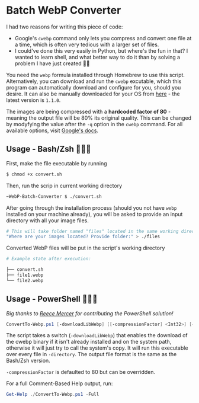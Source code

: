 # Batch WebP Converter

I had two reasons for writing this piece of code:

- Google's `cwebp` command only lets you compress and convert one file at a time, which is often very tedious with a larger set of files.
- I could've done this very easily in Python, but where's the fun in that? I wanted to learn shell, and what better way to do it than by solving a problem I have just created 🙌🏼

You need the `webp` formula installed through Homebrew to use this script. Alternatively, you can download and run the `cwebp` excutable, which this program can automatically download and configure for you, should you desire. It can also be manually downloaded for your OS from [here](https://storage.googleapis.com/downloads.webmproject.org/releases/webp/index.html) - the latest version is `1.1.0`.

The images are being compressed with a **hardcoded factor of 80** - meaning the output file will be 80% its original quality. This can be changed by modyfying the value after the `-q` option in the `cwebp` command. For all available options, visit [Google's docs](https://developers.google.com/speed/webp/docs/cwebp).

## Usage - Bash/Zsh 👨🏻‍💻

First, make the file executable by running

```bash
$ chmod +x convert.sh
```

Then, run the scrip in current working directory

```bash
~WebP-Batch-Converter $ ./convert.sh
```

After going through the installation process (should you not have `webp` installed on your machine already), you will be asked to provide an input directory with all your image files.

```bash
# This will take folder named "files" located in the same working directory
"Where are your images located? Provide folder:" > ./files
```

Converted WebP files will be put in the script's working directory

```bash
# Example state after execution:

├── convert.sh
├── file1.webp
└── file2.webp
```

## Usage - PowerShell 👨🏻‍💻

_Big thanks to [Reece Mercer](https://github.com/Reeceeboii) for contributing the PowerShell solution!_

```PowerShell
ConvertTo-Webp.ps1 [-downloadLibWebp] [[-compressionFactor] <Int32>] [-directory] <String> [<CommonParameters>]
```

The script takes a switch (`-downloadLibWebp`) that enables the download of the cwebp binary if it isn't already installed and on the system path, otherwise it will just try to call the system's copy. It will run this executable over every file in `-directory`. The output file format is the same as the Bash/Zsh version.

`-compressionFactor` is defaulted to 80 but can be overridden.

For a full Comment-Based Help output, run:

```PowerShell
Get-Help ./ConvertTo-Webp.ps1 -Full
```
